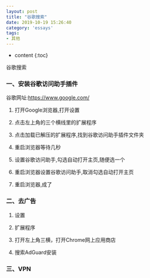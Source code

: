 ```yaml
---
layout: post
title: "谷歌搜索"
date: 2019-10-19 15:26:40
category: 'essays'
tags:
- 其他
---
```

* content
{:toc}

谷歌搜索












### 一、安装谷歌访问助手插件
谷歌网址:https://www.google.com/

1. 打开Google浏览器,打开设置

2. 点击左上角的三个横线里的扩展程序

3. 点击加载已解压的扩展程序,找到谷歌访问助手插件文件夹

4. 重启浏览器等待几秒

5. 设置谷歌访问助手,勾选自动打开主页,随便选一个

6. 重启浏览器设置谷歌访问助手,取消勾选自动打开主页

7. 重启浏览器,成了

### 二、去广告
1. 设置

2. 扩展程序

3. 打开左上角三横，打开Chrome网上应用商店

4. 搜索AdGuard安装

### 三、VPN










